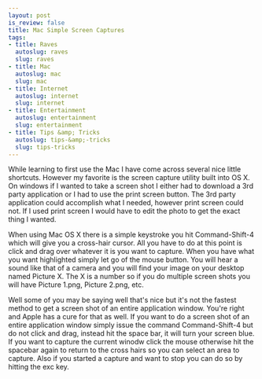 ```yaml
--- 
layout: post
is_review: false
title: Mac Simple Screen Captures
tags: 
- title: Raves
  autoslug: raves
  slug: raves
- title: Mac
  autoslug: mac
  slug: mac
- title: Internet
  autoslug: internet
  slug: internet
- title: Entertainment
  autoslug: entertainment
  slug: entertainment
- title: Tips &amp; Tricks
  autoslug: tips-&amp;-tricks
  slug: tips-tricks
---
```


While learning to first use the Mac I have come across several nice little shortcuts.  However my favorite is the screen capture utility built into OS X.  On windows if I wanted to take a screen shot I either had to download a 3rd party application or I had to use the print screen button.  The 3rd party application could accomplish what I needed, however print screen could not.  If I used print screen I would have to edit the photo to get the exact thing I wanted.

When using Mac OS X there is a simple keystroke you hit Command-Shift-4 which will give you a cross-hair cursor.  All you have to do at this point is click and drag over whatever it is you want to capture.  When you have what you want highlighted simply let go of the mouse button.  You will hear a sound like that of a camera and you will find your image on your desktop named Picture X.  The X is a number so if you do multiple screen shots you will have Picture 1.png, Picture 2.png, etc.

Well some of you may be saying well that's nice but it's not the fastest method to get a screen shot of an entire application window.  You're right and Apple has a cure for that as well.  If you want to do a screen shot of an entire application window simply issue the command Command-Shift-4 but do not click and drag, instead hit the space bar, it will turn your screen blue.  If you want to capture the current winodw click the mouse otherwise hit the spacebar again to return to the cross hairs so you can select an area to capture.  Also if you started a capture and want to stop you can do so by hitting the exc key.
